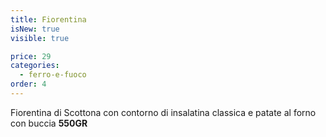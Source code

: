 ```yaml
---
title: Fiorentina
isNew: true
visible: true

price: 29
categories:
  - ferro-e-fuoco
order: 4
---
```


Fiorentina di Scottona con contorno di insalatina classica e patate al forno con buccia **550GR**
